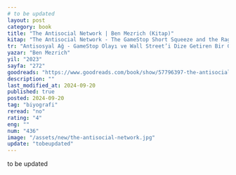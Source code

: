 ```yaml
---
# to be updated
layout: post
category: book
title: "The Antisocial Network | Ben Mezrich (Kitap)"
kitap: "The Antisocial Network - The GameStop Short Squeeze and the Ragtag Group of Amateur Traders That Brought Wall Street to Its Knees"
tr: "Antisosyal Ağ - GameStop Olayı ve Wall Street’i Dize Getiren Bir Grup Amatörün Gerçek Hikayesi"
yazar: "Ben Mezrich"
yil: "2023"
sayfa: "272"
goodreads: "https://www.goodreads.com/book/show/57796397-the-antisocial-network"
description: ""
last_modified_at: 2024-09-20
published: true
posted: 2024-09-20
tag: "biyografi"
reread: "no"
rating: "4"
eng: ""
num: "436"
image: "/assets/new/the-antisocial-network.jpg"
update: "tobeupdated"
---
```


to be updated
